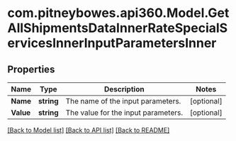 # com.pitneybowes.api360.Model.GetAllShipmentsDataInnerRateSpecialServicesInnerInputParametersInner

## Properties

Name | Type | Description | Notes
------------ | ------------- | ------------- | -------------
**Name** | **string** | The name of the input parameters. | [optional] 
**Value** | **string** | The value for the input parameters. | [optional] 

[[Back to Model list]](../README.md#documentation-for-models) [[Back to API list]](../README.md#documentation-for-api-endpoints) [[Back to README]](../README.md)

